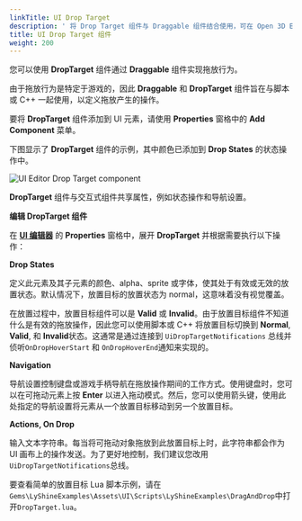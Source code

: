 ```yaml
---
linkTitle: UI Drop Target
description: ' 将 Drop Target 组件与 Draggable 组件结合使用，可在 Open 3D Engine UI Editor 中实现拖放行为。 '
title: UI Drop Target 组件
weight: 200
---
```


您可以使用 **DropTarget** 组件通过 **Draggable** 组件实现拖放行为。

由于拖放行为是特定于游戏的，因此 **Draggable** 和 **DropTarget** 组件旨在与脚本或 C++ 一起使用，以定义拖放产生的操作。

要将 **DropTarget** 组件添加到 UI 元素，请使用 **Properties** 窗格中的 **Add Component** 菜单。

下图显示了 **DropTarget** 组件的示例，其中颜色已添加到 **Drop States** 的状态操作中。

![UI Editor Drop Target component](/images/user-guide/interactivity/user-interface/components/interactive/ui-editor-components-drag-drop-droptarget.png)

**DropTarget** 组件与交互式组件共享属性，例如状态操作和导航设置。

**编辑 DropTarget 组件**

在 [**UI 编辑器**](/docs/user-guide/interactivity/user-interface/editor) 的 **Properties** 窗格中，展开 **DropTarget** 并根据需要执行以下操作：

**Drop States**

定义此元素及其子元素的颜色、alpha、sprite 或字体，使其处于有效或无效的放置状态。默认情况下，放置目标的放置状态为 normal，这意味着没有视觉覆盖。

在放置过程中，放置目标组件可以是 **Valid** 或 **Invalid**。由于放置目标组件不知道什么是有效的拖放操作，因此您可以使用脚本或 C++ 将放置目标切换到 **Normal**, **Valid**, 和 **Invalid**状态。这通常是通过连接到 `UiDropTargetNotifications` 总线并侦听`OnDropHoverStart` 和 `OnDropHoverEnd`通知来实现的。

**Navigation**

导航设置控制键盘或游戏手柄导航在拖放操作期间的工作方式。使用键盘时，您可以在可拖动元素上按 **Enter** 以进入拖动模式。然后，您可以使用箭头键，使用此处指定的导航设置将元素从一个放置目标移动到另一个放置目标。

**Actions, On Drop**

输入文本字符串。每当将可拖动对象拖放到此放置目标上时，此字符串都会作为 UI 画布上的操作发送。为了更好地控制，我们建议您改用`UiDropTargetNotifications`总线。

要查看简单的放置目标 Lua 脚本示例，请在`Gems\LyShineExamples\Assets\UI\Scripts\LyShineExamples\DragAndDrop`中打开`DropTarget.lua`。
